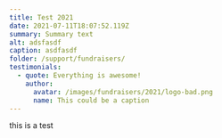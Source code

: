 ```yaml
---
title: Test 2021
date: 2021-07-11T18:07:52.119Z
summary: Summary text
alt: adsfasdf
caption: asdfasdf
folder: /support/fundraisers/
testimonials:
  - quote: Everything is awesome!
    author:
      avatar: /images/fundraisers/2021/logo-bad.png
      name: This could be a caption
---
```

this is a test
